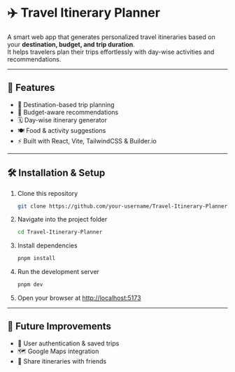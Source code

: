# ✈️ Travel Itinerary Planner

A smart web app that generates personalized travel itineraries based on your **destination, budget, and trip duration**.  
It helps travelers plan their trips effortlessly with day-wise activities and recommendations.

---

## 🚀 Features
- 📍 Destination-based trip planning  
- 💸 Budget-aware recommendations  
- 🗓️ Day-wise itinerary generator  
- 🍽️ Food & activity suggestions  
- ⚡ Built with React, Vite, TailwindCSS & Builder.io  

---

## 🛠️ Installation & Setup

1. Clone this repository  
   ```bash
   git clone https://github.com/your-username/Travel-Itinerary-Planner.git
   ```

2. Navigate into the project folder  
   ```bash
   cd Travel-Itinerary-Planner
   ```

3. Install dependencies  
   ```bash
   pnpm install
   ```

4. Run the development server  
   ```bash
   pnpm dev
   ```

5. Open your browser at [http://localhost:5173](http://localhost:5173)

---

## 🔮 Future Improvements
- 👤 User authentication & saved trips  
- 🗺️ Google Maps integration  
- 🤝 Share itineraries with friends  
